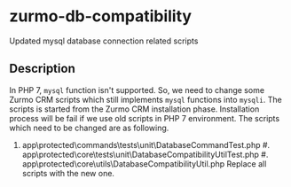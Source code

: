 # zurmo-db-compatibility
Updated mysql database connection related scripts

## Description
In PHP 7, `mysql` function isn't supported. So, we need to change some Zurmo CRM scripts which still implements `mysql` functions into `mysqli`.
The scripts is started from the Zurmo CRM installation phase. Installation process will be fail if we use old scripts in PHP 7 environment.
The scripts which need to be changed are as following.
1. app\protected\commands\tests\unit\DatabaseCommandTest.php
#. app\protected\core\tests\unit\DatabaseCompatibilityUtilTest.php
#. app\protected\core\utils\DatabaseCompatibilityUtil.php
Replace all scripts with the new one.